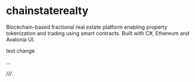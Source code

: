 # chainstaterealty
Blockchain-based fractional real estate platform enabling property tokenization and trading using smart contracts. Built with C#, Ethereum and Avalonia UI.

test change

...

///